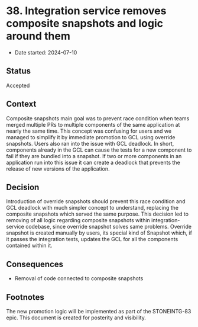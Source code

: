 # 38. Integration service removes composite snapshots and logic around them

* Date started: 2024-07-10

## Status

Accepted

## Context

Composite snapshots main goal was to prevent race condition when teams merged multiple PRs to multiple components
of the same application at nearly the same time. This concept was confusing for users and we managed to simplify it
by immediate promotion to GCL using override snapshots. Users also ran into the issue with GCL deadlock. In short, 
components already in the GCL can cause the tests for a new component to fail if they are bundled into a snapshot. 
If two or more components in an application run into this issue it can create a deadlock that prevents the release 
of new versions of the application.


## Decision

Introduction of override snapshots should prevent this race condition and GCL deadlock with much simpler concept to understand,
replacing the composite snapshots which served the same purpose.
This decision led to removing of all logic regarding composite snapshots within integration-service codebase, since override snapshot
solves same problems.
Override snapshot is created manually by users, its special kind of Snapshot which, if it passes the integration tests,
updates the GCL for all the components contained within it.

## Consequences

* Removal of code connected to composite snapshots

## Footnotes

The new promotion logic will be implemented as part of the STONEINTG-83 epic.
This document is created for posterity and visibility.

